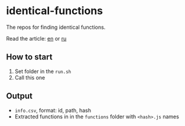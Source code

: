 # identical-functions

The repos for finding identical functions.

Read the article: [en](https://habr.com/ru/post/554334/) or [ru](https://habr.com/ru/post/554314/)

## How to start

1. Set folder in the `run.sh`
2. Call this one

## Output
* `info.csv`, format: id, path, hash
* Extracted functions in in the `functions` folder with `<hash>.js` names
